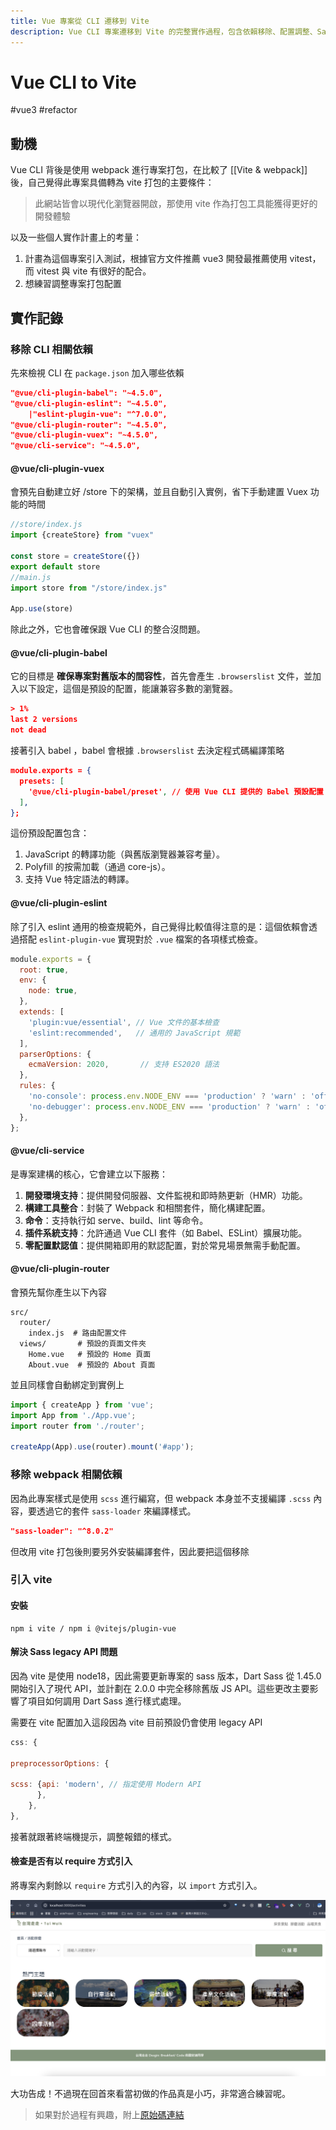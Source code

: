 ```yaml
---
title: Vue 專案從 CLI 遷移到 Vite
description: Vue CLI 專案遷移到 Vite 的完整實作過程，包含依賴移除、配置調整、Sass 兼容性處理以及模組引入方式的更新
---
```


# Vue CLI to Vite


#vue3 #refactor


## 動機

Vue CLI 背後是使用 webpack 進行專案打包，在比較了 [[Vite  & webpack]] 後，自己覺得此專案具備轉為 vite 打包的主要條件：

>此網站皆會以現代化瀏覽器開啟，那使用 vite 作為打包工具能獲得更好的開發體驗

以及一些個人實作計畫上的考量：
1. 計畫為這個專案引入測試，根據官方文件推薦 vue3 開發最推薦使用 vitest，而 vitest 與 vite 有很好的配合。
2. 想練習調整專案打包配置

## 實作記錄

### 移除 CLI 相關依賴

先來檢視 CLI 在 `package.json` 加入哪些依賴

```json
"@vue/cli-plugin-babel": "~4.5.0",
"@vue/cli-plugin-eslint": "~4.5.0",
	|"eslint-plugin-vue": "^7.0.0",
"@vue/cli-plugin-router": "~4.5.0",
"@vue/cli-plugin-vuex": "~4.5.0",
"@vue/cli-service": "~4.5.0",
```
#### @vue/cli-plugin-vuex
會預先自動建立好 /store 下的架構，並且自動引入實例，省下手動建置 Vuex 功能的時間
```js
//store/index.js
import {createStore} from "vuex"

const store = createStore({})
export default store
//main.js
import store from "/store/index.js"

App.use(store)
```

除此之外，它也會確保跟 Vue CLI 的整合沒問題。

#### @vue/cli-plugin-babel
它的目標是 **確保專案對舊版本的間容性**，首先會產生 `.browserslist` 文件，並加入以下設定，這個是預設的配置，能讓兼容多數的瀏覽器。

```json
> 1%
last 2 versions
not dead
```

接著引入 babel ，babel 會根據 `.browserslist` 去決定程式碼編譯策略

```json
module.exports = {
  presets: [
    '@vue/cli-plugin-babel/preset', // 使用 Vue CLI 提供的 Babel 預設配置
  ],
};
```

這份預設配置包含：

1. JavaScript 的轉譯功能（與舊版瀏覽器兼容考量）。
2. Polyfill 的按需加載（通過 core-js）。
3. 支持 Vue 特定語法的轉譯。
#### @vue/cli-plugin-eslint
除了引入 eslint 通用的檢查規範外，自己覺得比較值得注意的是：這個依賴會透過搭配 `eslint-plugin-vue` 實現對於 `.vue` 檔案的各項樣式檢查。

```js
module.exports = {
  root: true,
  env: {
    node: true,
  },
  extends: [
    'plugin:vue/essential', // Vue 文件的基本檢查
    'eslint:recommended',   // 通用的 JavaScript 規範
  ],
  parserOptions: {
    ecmaVersion: 2020,       // 支持 ES2020 語法
  },
  rules: {
    'no-console': process.env.NODE_ENV === 'production' ? 'warn' : 'off',
    'no-debugger': process.env.NODE_ENV === 'production' ? 'warn' : 'off',
  },
};
```
#### @vue/cli-service

是專案建構的核心，它會建立以下服務：
1. **開發環境支持**：提供開發伺服器、文件監視和即時熱更新（HMR）功能。
2. **構建工具整合**：封裝了 Webpack 和相關套件，簡化構建配置。
3. **命令**：支持執行如 serve、build、lint 等命令。
4. **插件系統支持**：允許通過 Vue CLI 套件（如 Babel、ESLint）擴展功能。
5. **零配置默認值**：提供開箱即用的默認配置，對於常見場景無需手動配置。

#### @vue/cli-plugin-router
會預先幫你產生以下內容
```
src/
  router/
    index.js  # 路由配置文件
  views/       # 預設的頁面文件夾
    Home.vue   # 預設的 Home 頁面
    About.vue  # 預設的 About 頁面
```
並且同樣會自動綁定到實例上
```js
import { createApp } from 'vue';
import App from './App.vue';
import router from './router';

createApp(App).use(router).mount('#app');
```

### 移除 webpack 相關依賴
因為此專案樣式是使用 `scss` 進行編寫，但 webpack 本身並不支援編譯 `.scss` 內容，要透過它的套件 `sass-loader` 來編譯樣式。
```json
"sass-loader": "^8.0.2"
```
但改用 vite 打包後則要另外安裝編譯套件，因此要把這個移除


### 引入 vite 

#### 安裝

```shell
npm i vite / npm i @vitejs/plugin-vue
```

#### 解決 Sass legacy API 問題

因為 vite 是使用 node18，因此需要更新專案的 sass 版本，Dart Sass 從 1.45.0 開始引入了現代 API，並計劃在 2.0.0 中完全移除舊版 JS API。這些更改主要影響了項目如何調用 Dart Sass 進行樣式處理。

需要在 vite 配置加入這段因為 vite 目前預設仍會使用 legacy API 

```js
css: {

preprocessorOptions: {

scss: {api: 'modern', // 指定使用 Modern API
	  },
	},
},
```

接著就跟著終端機提示，調整報錯的樣式。

#### 檢查是否有以 require 方式引入

將專案內剩餘以 `require` 方式引入的內容，以 `import` 方式引入。

![](/img/cli/cli.png)

大功告成！不過現在回首來看當初做的作品真是小巧，非常適合練習呢。

> 如果對於過程有興趣，附上[原始碼連結](https://github.com/southAndy/F2E--week1/commit/810c3c3180109325306b6970efe58ff993f83960)


